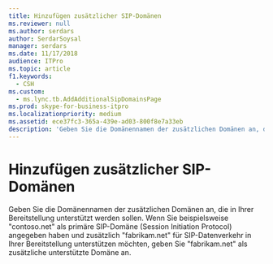 ```yaml
---
title: Hinzufügen zusätzlicher SIP-Domänen
ms.reviewer: null
ms.author: serdars
author: SerdarSoysal
manager: serdars
ms.date: 11/17/2018
audience: ITPro
ms.topic: article
f1.keywords:
  - CSH
ms.custom:
  - ms.lync.tb.AddAdditionalSipDomainsPage
ms.prod: skype-for-business-itpro
ms.localizationpriority: medium
ms.assetid: ece37fc3-365a-439e-ad03-800f8e7a33eb
description: 'Geben Sie die Domänennamen der zusätzlichen Domänen an, die in Ihrer Bereitstellung unterstützt werden sollen. Wenn Sie beispielsweise "contoso.net" als primäre SIP-Domäne (Session Initiation Protocol) angegeben haben und zusätzlich "fabrikam.net" für SIP-Datenverkehr in Ihrer Bereitstellung unterstützen möchten, geben Sie "fabrikam.net" als zusätzliche unterstützte Domäne an.'
---
```


# <a name="add-additional-sip-domains"></a>Hinzufügen zusätzlicher SIP-Domänen
 
Geben Sie die Domänennamen der zusätzlichen Domänen an, die in Ihrer Bereitstellung unterstützt werden sollen. Wenn Sie beispielsweise "contoso.net" als primäre SIP-Domäne (Session Initiation Protocol) angegeben haben und zusätzlich "fabrikam.net" für SIP-Datenverkehr in Ihrer Bereitstellung unterstützen möchten, geben Sie "fabrikam.net" als zusätzliche unterstützte Domäne an.
  

